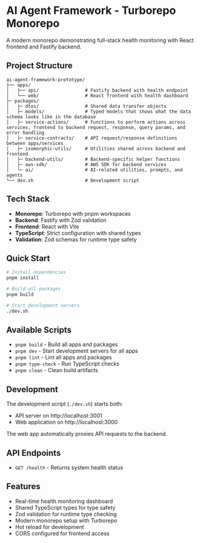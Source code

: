 # AI Agent Framework - Turborepo Monorepo

A modern monorepo demonstrating full-stack health monitoring with React frontend and Fastify backend.

## Project Structure

```
ai-agent-framework-prototype/
├── apps/
│   ├── api/                 # Fastify backend with health endpoint
│   └── web/                 # React frontend with health dashboard
├─ packages/
│   ├─ dtos/                 # Shared data transfer objects
│   ├─ models/               # Typed models that shows what the data schema looks like in the database
│   ├─ service-actions/      # Functions to perform actions across services, frontend to backend request, response, query params, and error handling
│   ├─ service-contracts/    # API request/response definitions between apps/services
│   ├─ isomorphic-utils/     # Utilities shared across backend and frontend
│   ├─ backend-utils/        # Backend-specific helper functions
│   ├─ aws-sdk/              # AWS SDK for backend services
│   └─ ai/                   # AI-related utilities, prompts, and agents
└── dev.sh                   # Development script
```

## Tech Stack

- **Monorepo**: Turborepo with pnpm workspaces
- **Backend**: Fastify with Zod validation
- **Frontend**: React with Vite
- **TypeScript**: Strict configuration with shared types
- **Validation**: Zod schemas for runtime type safety

## Quick Start

```bash
# Install dependencies
pnpm install

# Build all packages
pnpm build

# Start development servers
./dev.sh
```

## Available Scripts

- `pnpm build` - Build all apps and packages
- `pnpm dev` - Start development servers for all apps
- `pnpm lint` - Lint all apps and packages
- `pnpm type-check` - Run TypeScript checks
- `pnpm clean` - Clean build artifacts

## Development

The development script (`./dev.sh`) starts both:

- API server on http://localhost:3001
- Web application on http://localhost:3000

The web app automatically proxies API requests to the backend.

## API Endpoints

- `GET /health` - Returns system health status

## Features

- Real-time health monitoring dashboard
- Shared TypeScript types for type safety
- Zod validation for runtime type checking
- Modern monorepo setup with Turborepo
- Hot reload for development
- CORS configured for frontend access
